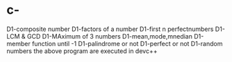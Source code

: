 # c-
D1-composite  number
D1-factors of a number
D1-first n perfectnumbers
D1-LCM & GCD
D1-MAximum of 3 numbers
D1-mean,mode,mnedian
D1-member function until -1
D1-palindrome or not
D1-perfect or not
D1-random numbers
the above program are executed in devc++
